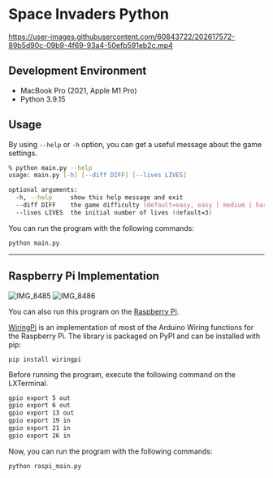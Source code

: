 # Space Invaders Python


https://user-images.githubusercontent.com/60843722/202617572-89b5d90c-09b9-4f69-93a4-50efb591eb2c.mp4


## Development Environment
* MacBook Pro (2021, Apple M1 Pro)
* Python 3.9.15

## Usage
By using `--help` or `-h` option, you can get a useful message about the game settings.

```zsh
% python main.py --help
usage: main.py [-h] [--diff DIFF] [--lives LIVES]

optional arguments:
  -h, --help     show this help message and exit
  --diff DIFF    the game difficulty (default=easy, easy | medium | hard)
  --lives LIVES  the initial number of lives (default=3)
```

You can run the program with the following commands:

```zsh
python main.py
```

---

## Raspberry Pi Implementation

![IMG_8485](https://user-images.githubusercontent.com/60843722/202617798-607b696c-6665-46c3-92a4-176ee3fb63ca.jpg)
![IMG_8486](https://user-images.githubusercontent.com/60843722/202619605-caaf7992-21b9-4f47-9fb7-0fd83f00d420.jpg)


You can also run this program on the [Raspberry Pi](https://en.wikipedia.org/wiki/Raspberry_Pi).

[WiringPi](https://github.com/WiringPi/WiringPi-Python) is an implementation of most of the Arduino Wiring functions for the Raspberry Pi. The library is packaged on PyPI and can be installed with pip:
```
pip install wiringpi
```

Before running the program, execute the following command on the LXTerminal.

```zsh
gpio export 5 out
gpio export 6 out
gpio export 13 out
gpio export 19 in
gpio export 21 in
gpio export 26 in
```

Now, you can run the program with the following commands:

```zsh
python raspi_main.py
```
